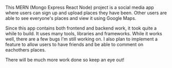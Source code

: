 This MERN (Mongo Express React Node) project is a social media app where users can sign up and upload places they have been. Other users are able to see everyone's places and view it using Google Maps. 

Since this app contains both frontend and backend work, it took quite a while to build. It uses many tools, libraries and frameworks. While it works well, there are a few bugs I'm still working on. I also plan to implement a feature to allow users to have friends and be able to comment on eachothers places. 

There will be much more work done so keep an eye out!
